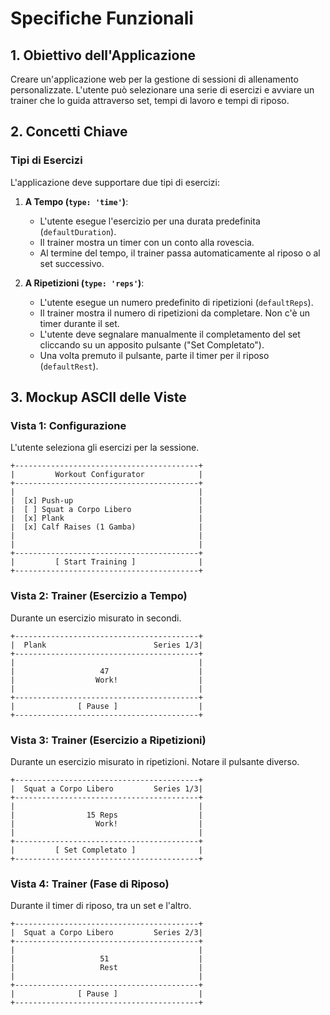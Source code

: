 # Specifiche Funzionali

## 1. Obiettivo dell'Applicazione

Creare un'applicazione web per la gestione di sessioni di allenamento personalizzate. L'utente può selezionare una serie di esercizi e avviare un trainer che lo guida attraverso set, tempi di lavoro e tempi di riposo.

## 2. Concetti Chiave

### Tipi di Esercizi

L'applicazione deve supportare due tipi di esercizi:

1.  **A Tempo (`type: 'time'`)**:
    - L'utente esegue l'esercizio per una durata predefinita (`defaultDuration`).
    - Il trainer mostra un timer con un conto alla rovescia.
    - Al termine del tempo, il trainer passa automaticamente al riposo o al set successivo.

2.  **A Ripetizioni (`type: 'reps'`)**:
    - L'utente esegue un numero predefinito di ripetizioni (`defaultReps`).
    - Il trainer mostra il numero di ripetizioni da completare. Non c'è un timer durante il set.
    - L'utente deve segnalare manualmente il completamento del set cliccando su un apposito pulsante ("Set Completato").
    - Una volta premuto il pulsante, parte il timer per il riposo (`defaultRest`).

## 3. Mockup ASCII delle Viste

### Vista 1: Configurazione

L'utente seleziona gli esercizi per la sessione.

```
+-----------------------------------------+
|         Workout Configurator            |
+-----------------------------------------+
|                                         |
|  [x] Push-up                            |
|  [ ] Squat a Corpo Libero               |
|  [x] Plank                              |
|  [x] Calf Raises (1 Gamba)              |
|                                         |
|                                         |
+-----------------------------------------+
|         [ Start Training ]              |
+-----------------------------------------+
```

### Vista 2: Trainer (Esercizio a Tempo)

Durante un esercizio misurato in secondi.

```
+-----------------------------------------+
|  Plank                        Series 1/3|
+-----------------------------------------+
|                                         |
|                   47                    |
|                  Work!                  |
|                                         |
+-----------------------------------------+
|              [ Pause ]                  |
+-----------------------------------------+
```

### Vista 3: Trainer (Esercizio a Ripetizioni)

Durante un esercizio misurato in ripetizioni. Notare il pulsante diverso.

```
+-----------------------------------------+
|  Squat a Corpo Libero         Series 1/3|
+-----------------------------------------+
|                                         |
|                15 Reps                  |
|                  Work!                  |
|                                         |
+-----------------------------------------+
|         [ Set Completato ]              |
+-----------------------------------------+
```

### Vista 4: Trainer (Fase di Riposo)

Durante il timer di riposo, tra un set e l'altro.

```
+-----------------------------------------+
|  Squat a Corpo Libero         Series 2/3|
+-----------------------------------------+
|                                         |
|                   51                    |
|                   Rest                  |
|                                         |
+-----------------------------------------+
|              [ Pause ]                  |
+-----------------------------------------+
```
